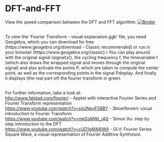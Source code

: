 # DFT-and-FFT

View the speed comparison between the DFT and FFT algorithm:
[![Binder](https://mybinder.org/badge_logo.svg)](https://mybinder.org/v2/gh/corbsmaster/DFT-and-FFT/main?urlpath=lab%2Ftree%2FCompare%20DFT%20and%20FFT.ipynb)

<br/>
To view the 'Fourier Transform - visual explanation.ggb' file, you need Geogebra, which you can download for free (https://www.geogebra.org/download - Classic recommended) or run in your browser (https://www.geogebra.org/classic).\
You can play around with the original signal (signal(x)), the cycling frequency f, the timevariable t (which also draws the wrapped signal and moves through the original signal) and also activate the points P, which are taken to compute the center point, as well as the corresponding points in the signal Pdisplay. And finally it displays (the real part of) the fourier transform in green.
<br/><br/>

For further information, take a look at:\
http://www.falstad.com/fourier/ - Applet with interactive Fourier Series and Fourier Transform representation\
https://www.youtube.com/watch?v=spUNpyF58BY - 3blue1brown: visual introduction to Fourier Transform\
https://www.youtube.com/watch?v=mkGsMWi_j4Q - Simon Xu: step by step introduction to the DFT\
https://www.youtube.com/watch?v=cUD1gMAl6W4 - GLV: Fourier Series Square Wave, a visual representation of Fourier Additive Synthesis\
